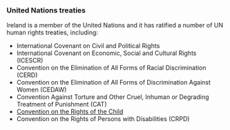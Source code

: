 ###  United Nations treaties

Ireland is a member of the United Nations and it has ratified a number of UN
human rights treaties, including:

  * International Covenant on Civil and Political Rights 
  * International Covenant on Economic, Social and Cultural Rights (ICESCR) 
  * Convention on the Elimination of All Forms of Racial Discrimination (CERD) 
  * Convention on the Elimination of All Forms of Discrimination Against Women (CEDAW) 
  * Convention Against Torture and Other Cruel, Inhuman or Degrading Treatment of Punishment (CAT) 
  * [ Convention on the Rights of the Child ](/en/birth-family-relationships/children-s-rights-and-policy/un-convention-on-the-rights-of-the-child/)
  * Convention on the Rights of Persons with Disabilities (CRPD) 
